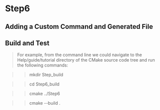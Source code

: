 # Step6

Adding a Custom Command and Generated File
--------

## Build and Test
>For example, from the command line we could navigate to the Help/guide/tutorial directory of the CMake source code tree and run the following commands:

>>mkdir Step_build

>>cd Step6_build

>>cmake ../Step6

>>cmake --build . 
